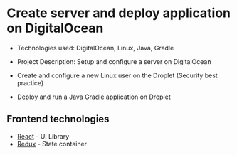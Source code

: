 # Create server and deploy application on DigitalOcean

- Technologies used: DigitalOcean, Linux, Java, Gradle

- Project Description: Setup and configure a server on DigitalOcean
- Create and configure a new Linux user on the Droplet (Security best practice)
- Deploy and run a Java Gradle application on Droplet

## Frontend technologies

- [React](https://facebook.github.io/react/) - UI Library
- [Redux](http://redux.js.org/) - State container


